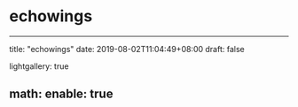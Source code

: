 # echowings

---
title: "echowings"
date: 2019-08-02T11:04:49+08:00
draft: false

lightgallery: true

math:
  enable: true
---


